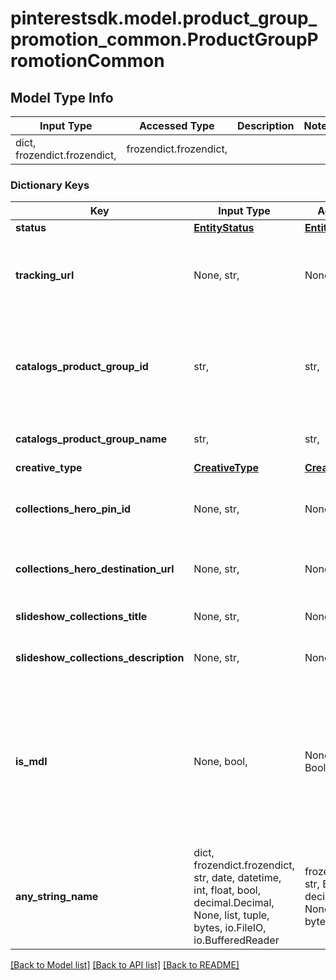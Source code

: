 # pinterestsdk.model.product_group_promotion_common.ProductGroupPromotionCommon

## Model Type Info
Input Type | Accessed Type | Description | Notes
------------ | ------------- | ------------- | -------------
dict, frozendict.frozendict,  | frozendict.frozendict,  |  | 

### Dictionary Keys
Key | Input Type | Accessed Type | Description | Notes
------------ | ------------- | ------------- | ------------- | -------------
**status** | [**EntityStatus**](EntityStatus.md) | [**EntityStatus**](EntityStatus.md) |  | [optional] 
**tracking_url** | None, str,  | NoneClass, str,  | Tracking template for proudct group promotions. 4000 limit | [optional] 
**catalogs_product_group_id** | str,  | str,  | ID of the catalogs product group that this product group promotion references | [optional] 
**catalogs_product_group_name** | str,  | str,  | Catalogs product group | [optional] 
**creative_type** | [**CreativeType**](CreativeType.md) | [**CreativeType**](CreativeType.md) |  | [optional] 
**collections_hero_pin_id** | None, str,  | NoneClass, str,  | Hero Pin ID if this PG is promoted as a Collection | [optional] 
**collections_hero_destination_url** | None, str,  | NoneClass, str,  | Collections Hero Destination Url | [optional] 
**slideshow_collections_title** | None, str,  | NoneClass, str,  | Slideshow Collections Title | [optional] 
**slideshow_collections_description** | None, str,  | NoneClass, str,  | Slideshow Collections Description | [optional] 
**is_mdl** | None, bool,  | NoneClass, BoolClass,  | If set to true products promoted in this product group will use the Mobile Deep Link specified in your catalog | [optional] 
**any_string_name** | dict, frozendict.frozendict, str, date, datetime, int, float, bool, decimal.Decimal, None, list, tuple, bytes, io.FileIO, io.BufferedReader | frozendict.frozendict, str, BoolClass, decimal.Decimal, NoneClass, tuple, bytes, FileIO | any string name can be used but the value must be the correct type | [optional]

[[Back to Model list]](../../README.md#documentation-for-models) [[Back to API list]](../../README.md#documentation-for-api-endpoints) [[Back to README]](../../README.md)

